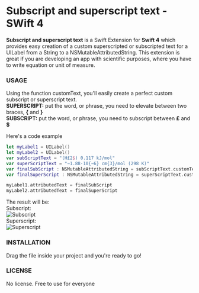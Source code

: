 # Subscript and superscript text - SWift 4
**Subscript and superscript text** is a Swift Extension for **Swift 4** which provides easy creation of a custom superscripted or subscripted text for 
a UILabel from a String to a NSMutableAttributedString. This extension is great if you are developing an app with scientific purposes, 
where you have to write equation or unit of measure.

### USAGE
Using the function customText, you'll easily create a perfect custom subscript or superscript text.
</br>**SUPERSCRIPT:** put the word, or phrase, you need to elevate between two braces, **{** and **}**
</br>**SUBSCRIPT:** put the word, or phrase, you need to subscript between **£** and **$**

Here's a code example
```swift
let myLabel1 = UILabel()
let myLabel2 = UILabel()
var subScriptText = "(H£2$) 0.117 kJ/mol"
var superScriptText = "−1.88·10{−6} cm{3}/mol (298 K)"
var finalSubScript : NSMutableAttributedString = subScriptText.customText()
var finalSuperScript : NSMutableAttributedString = superScriptText.customText()

myLabel1.attributedText = finalSubScript
myLabel2.attributedText = finalSuperScript
```
The result will be:</br>
Subscript:</br>
![Subscript](http://i66.tinypic.com/aad9ae.png)
</br>Superscript:</br>
![Superscript](http://i65.tinypic.com/iyietk.png)

### INSTALLATION
Drag the file inside your project and you're ready to go!

### LICENSE
No license. Free to use for everyone

